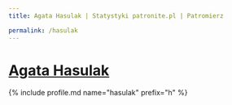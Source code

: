 ```yaml
---
title: Agata Hasulak | Statystyki patronite.pl | Patromierz

permalink: /hasulak
---
```


# [Agata Hasulak](https://patronite.pl/hasulak)

{% include profile.md name="hasulak" prefix="h" %}
